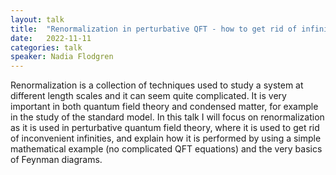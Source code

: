 ```yaml
---
layout: talk
title:  "Renormalization in perturbative QFT - how to get rid of infinity"
date:   2022-11-11
categories: talk
speaker: Nadia Flodgren
---
```

Renormalization is a collection of techniques used to study a system at different length scales and it can seem quite complicated. It is very important in both quantum field theory and condensed matter, for example in the study of the standard model. In this talk I will focus on renormalization as it is used in perturbative quantum field theory, where it is used to get rid of inconvenient infinities, and explain how it is performed by using a simple mathematical example (no complicated QFT equations) and the very basics of Feynman diagrams.  
